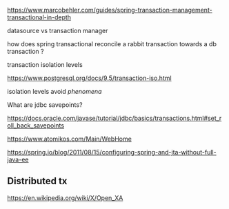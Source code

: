 https://www.marcobehler.com/guides/spring-transaction-management-transactional-in-depth

datasource vs transaction manager

how does spring transactional reconcile a rabbit transaction towards a db transaction ? 


transaction isolation levels

https://www.postgresql.org/docs/9.5/transaction-iso.html

isolation levels avoid _phenomena_


What are jdbc savepoints?

https://docs.oracle.com/javase/tutorial/jdbc/basics/transactions.html#set_roll_back_savepoints


https://www.atomikos.com/Main/WebHome

https://spring.io/blog/2011/08/15/configuring-spring-and-jta-without-full-java-ee


## Distributed tx

https://en.wikipedia.org/wiki/X/Open_XA
